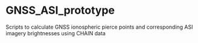 # GNSS_ASI_prototype
Scripts to calculate GNSS ionospheric pierce points and corresponding ASI imagery brightnesses using CHAIN data
